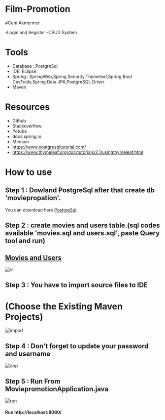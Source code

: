 # Film-Promotion


#Cem Akmermer

-Login and Register
-CRUD System


# Tools
- Database : PostgreSql
- IDE: Eclipse
- Spring : SpringWeb,Spring Security,Thymeleaf,Spring Boot DevTools,Spring Data JPA,PostgreSQL Driver 
- Maven

# Resources
- Github
- Stackoverflow
- Yotube 
- docs.spring.io
- Medium
- https://www.postgresqltutorial.com/
- https://www.thymeleaf.org/doc/tutorials/2.1/usingthymeleaf.html


# How to use 
## Step 1 : Dowland PostgreSql after that create db 'moviepropation'.
You can download here [PostgreSql](https://www.postgresql.org/download/).

## Step 2 : create movies and users table.(sql codes available 'movies.sql and users.sql', paste Query tool and run)
## [Movies and Users](https://github.com/nCemakmermer/Film-Promotion/tree/main/sql)
![sl](https://user-images.githubusercontent.com/77552209/118784553-caaff100-b898-11eb-905f-efeeb9dd0187.png)

## Step 3 : You have to import source files to IDE
# (Choose the Existing Maven Projects)
![import](https://user-images.githubusercontent.com/77552209/118783949-3b0a4280-b898-11eb-80f0-4ee82d42005b.png)

## Step 4 : Don't forget to update your password and username

![app](https://user-images.githubusercontent.com/77552209/118788742-c08ff180-b89c-11eb-8e60-c57a3b717231.png)

## Step 5 : Run From MoviepromotionApplication.java 
![run](https://user-images.githubusercontent.com/77552209/118784190-7a389380-b898-11eb-9875-4dad6c08fe08.png)


#### Run http://localhost:8080/ 
